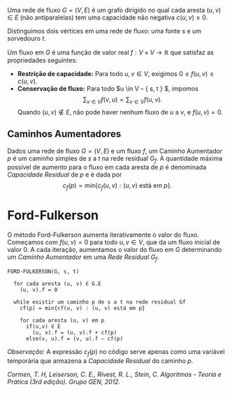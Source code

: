 Uma rede de fluxo $G = (V, E)$ é um grafo dirigido no qual cada aresta $(u, v) \in E$ (não antiparalelas) tem uma capacidade não negativa $c(u, v) \geq 0$. 

Distinguimos dois vértices em uma rede de fluxo: uma fonte $s$ e um sorvedouro $t$.

Um fluxo em $G$ é uma função de valor real $f : V \times V \rightarrow \mathbb{R}$ que satisfaz as propriedades seguintes:
- **Restrição de capacidade:** Para todo $u, v \in V$, exigimos $0 \leq f(u, v) \leq c(u, v)$.
- **Conservação de fluxo:** Para todo $u \in V – \{ s, t \} $, impomos $$\sum_{v \in V} f(v,u) = \sum_{v \in V} f(u,v).$$
Quando $(u, v) \not\in E$, não pode haver nenhum fluxo de $u$ a $v$, e $f(u,v) = 0$.

## Caminhos Aumentadores

Dados uma rede de fluxo $G = (V, E)$ e um fluxo $f$, um Caminho Aumentador $p$ é um caminho simples de $s$ a $t$ na rede residual $G_f$.
A quantidade máxima possível de aumento para o fluxo em cada aresta de $p$ é denominada *Capacidade Residual* de $p$ e é dada por 
$$c_f(p) = min \{ c_f(u, v) : (u, v) \text{ está em } p \}.$$

# Ford-Fulkerson

O método Ford-Fulkerson aumenta iterativamente o valor do fluxo. Começamos com $f(u,v) = 0$ para todo $u, v \in V$, que da um fluxo inicial de valor 0. A cada iteração, aumentamos o valor do fluxo em $G$ determinando um *Caminho Aumentador* em uma *Rede Residual* $G_f$.

```
FORD-FULKERSON(G, s, t)

  for cada aresta (u, v) ∈ G.E
    (u, v).f = 0
    
  while existir um caminho p de s a t na rede residual Gf
    cf(p) = min{cf(u, v) : (u, v) está em p}
    
    for cada aresta (u, v) em p
      if(u,v) ∈ E
        (u, v).f = (u, v).f + cf(p)
      else(v, u).f = (v, u).f – cf(p)
```
*Observação:* A expressão $c_f(p)$ no código serve apenas como uma variável temporária que armazena a *Capacidade Residual* do caminho $p$.

*Cormen, T. H, Leiserson, C. E., Rivest, R. L., Stein, C. Algoritmos - Teoria e Prática (3rd edição). Grupo GEN, 2012.*